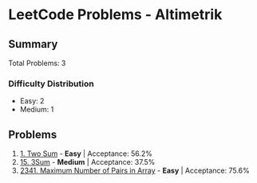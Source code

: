 # LeetCode Problems - Altimetrik

## Summary
Total Problems: 3

### Difficulty Distribution

- Easy: 2
- Medium: 1

## Problems

1. [1. Two Sum](https://leetcode.com/problems/two-sum/) - **Easy** | Acceptance: 56.2%
2. [15. 3Sum](https://leetcode.com/problems/3sum/) - **Medium** | Acceptance: 37.5%
3. [2341. Maximum Number of Pairs in Array](https://leetcode.com/problems/maximum-number-of-pairs-in-array/) - **Easy** | Acceptance: 75.6%